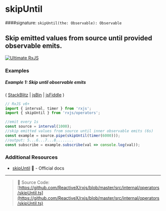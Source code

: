 # skipUntil

####signature: `skipUntil(the: Observable): Observable`

## Skip emitted values from source until provided observable emits.

[![Ultimate RxJS](https://ultimatecourses.com/static/banners/banner-rxjs.svg 'Ultimate RxJS')](https://ultimatecourses.com/courses/rxjs?ref=4)

### Examples

##### Example 1: Skip until observable emits

(
[StackBlitz](https://stackblitz.com/edit/typescript-gs4mps?file=index.ts&devtoolsheight=100)
| [jsBin](http://jsbin.com/tapizososu/1/edit?js,console) |
[jsFiddle](https://jsfiddle.net/btroncone/xLu8nf77/) )

```js
// RxJS v6+
import { interval, timer } from 'rxjs';
import { skipUntil } from 'rxjs/operators';

//emit every 1s
const source = interval(1000);
//skip emitted values from source until inner observable emits (6s)
const example = source.pipe(skipUntil(timer(6000)));
//output: 5...6...7...8........
const subscribe = example.subscribe(val => console.log(val));
```

### Additional Resources

- [skipUntil](https://rxjs.dev/api/operators/skipUntil) 📰 - Official docs

---

> 📁 Source Code:
> [https://github.com/ReactiveX/rxjs/blob/master/src/internal/operators/skipUntil.ts](https://github.com/ReactiveX/rxjs/blob/master/src/internal/operators/skipUntil.ts)
